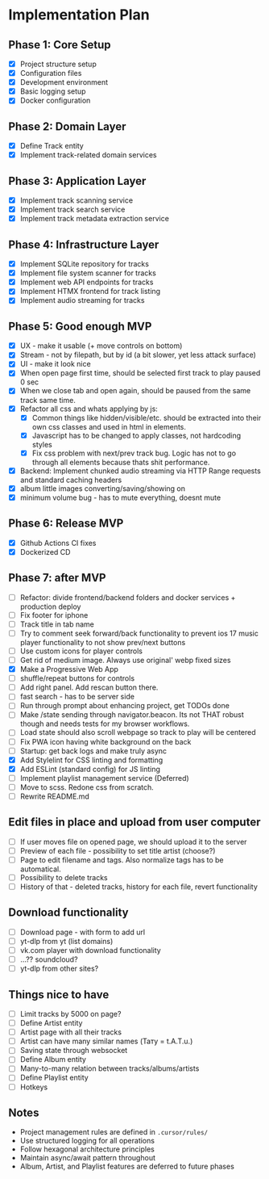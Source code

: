 # Implementation Plan

## Phase 1: Core Setup
- [x] Project structure setup
- [x] Configuration files
- [x] Development environment
- [x] Basic logging setup
- [x] Docker configuration

## Phase 2: Domain Layer
- [x] Define Track entity
- [x] Implement track-related domain services

## Phase 3: Application Layer
- [x] Implement track scanning service
- [x] Implement track search service
- [x] Implement track metadata extraction service

## Phase 4: Infrastructure Layer
- [x] Implement SQLite repository for tracks
- [x] Implement file system scanner for tracks
- [x] Implement web API endpoints for tracks
- [x] Implement HTMX frontend for track listing
- [x] Implement audio streaming for tracks

## Phase 5: Good enough MVP

- [x] UX - make it usable (+ move controls on bottom)
- [x] Stream - not by filepath, but by id (a bit slower, yet less attack surface)
- [x] UI - make it look nice
- [x] When open page first time, should be selected first track to play paused 0 sec
- [x] When we close tab and open again, should be paused from the same track same time.
- [x] Refactor all css and whats applying by js:
  - [x] Common things like hidden/visible/etc. should be extracted into their own css classes and used in html in elements.
  - [x] Javascript has to be changed to apply classes, not hardcoding styles
  - [x] Fix css problem with next/prev track bug. Logic has not to go through all elements because thats shit performance.
- [x] Backend: Implement chunked audio streaming via HTTP Range requests and standard caching headers
- [x] album little images converting/saving/showing on
- [x] minimum volume bug - has to mute everything, doesnt mute

## Phase 6: Release MVP

- [x] Github Actions CI fixes
- [x] Dockerized CD

## Phase 7: after MVP

- [ ] Refactor: divide frontend/backend folders and docker services + production deploy
- [ ] Fix footer for iphone
- [ ] Track title in tab name
- [ ] Try to comment seek forward/back functionality to prevent ios 17 music player functionality to not show prev/next buttons
- [ ] Use custom icons for player controls
- [ ] Get rid of medium image. Always use original' webp fixed sizes
- [x] Make a Progressive Web App
- [ ] shuffle/repeat buttons for controls
- [ ] Add right panel. Add rescan button there.
- [ ] fast search - has to be server side
- [ ] Run through prompt about enhancing project, get TODOs done
- [ ] Make /state sending through navigator.beacon. Its not THAT robust though and needs tests for my browser workflows.
- [ ] Load state should also scroll webpage so track to play will be centered
- [ ] Fix PWA icon having white background on the back
- [ ] Startup: get back logs and make truly async
- [x] Add Stylelint for CSS linting and formatting
- [x] Add ESLint (standard config) for JS linting
- [ ] Implement playlist management service (Deferred)
- [ ] Move to scss. Redone css from scratch.
- [ ] Rewrite README.md

## Edit files in place and upload from user computer

- [ ] If user moves file on opened page, we should upload it to the server
- [ ] Preview of each file - possibility to set title artist (choose?)
- [ ] Page to edit filename and tags. Also normalize tags has to be automatical.
- [ ] Possibility to delete tracks
- [ ] History of that - deleted tracks, history for each file, revert functionality

## Download functionality

- [ ] Download page - with form to add url
- [ ] yt-dlp from yt (list domains)
- [ ] vk.com player with download functionality
- [ ] ...?? soundcloud?
- [ ] yt-dlp from other sites?

## Things nice to have

- [ ] Limit tracks by 5000 on page?
- [ ] Define Artist entity
- [ ] Artist page with all their tracks
- [ ] Artist can have many similar names (Тату = t.A.T.u.)
- [ ] Saving state through websocket
- [ ] Define Album entity
- [ ] Many-to-many relation between tracks/albums/artists
- [ ] Define Playlist entity
- [ ] Hotkeys

## Notes
- Project management rules are defined in `.cursor/rules/`
- Use structured logging for all operations
- Follow hexagonal architecture principles
- Maintain async/await pattern throughout
- Album, Artist, and Playlist features are deferred to future phases
